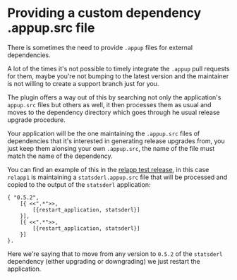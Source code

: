 # Providing a custom dependency .appup.src file

There is sometimes the need to provide `.appup` files for external dependencies.

A lot of the times it's not possible to timely integrate the `.appup` pull requests for them, maybe you're not bumping to the latest version and the maintainer is not willing to create a support branch just for you.

The plugin offers a way out of this by searching not only the application's `appup.src` files but others as well, it then processes them as usual and moves to the dependency directory which goes through he usual release upgrade procedure.

Your application will be the one maintaining the `.appup.src` files of dependencies that it's interested in generating release upgrades from, you just keep them alonsing your own `.appup.src`, the name of the file must match the name of the dependency.

You can find an example of this in the [relapp test release](https://github.com/lrascao/relapp1/commit/488b9501d88166ee9792e14ee676469f790384f1), in this case `relapp1` is maintaining a `statsderl.appup.src` file that will be processed and copied to the output of the `statsderl` application:

```
{ "0.5.2",
    [{ <<".*">>,
        [{restart_application, statsderl}]
    }],
    [{ <<".*">>,
        [{restart_application, statsderl}]
    }]
}.
```

Here we're saying that to move from any version to `0.5.2` of the `statsderl` dependency (either upgrading or downgrading) we just restart the application.

